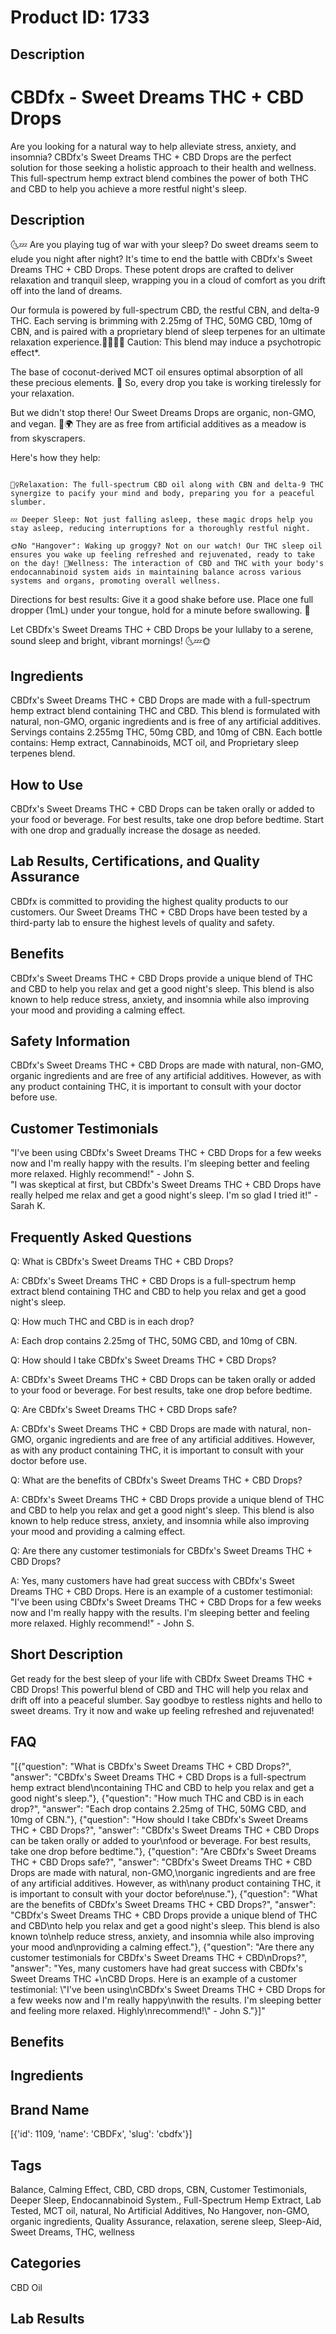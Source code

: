 # Product ID: 1733
## Description
<h1>CBDfx - Sweet Dreams THC + CBD Drops</h1>
<p>Are you looking for a natural way to help alleviate stress, anxiety, and insomnia? CBDfx's Sweet Dreams THC + CBD Drops are the perfect solution for those seeking a holistic approach to their health and wellness. This full-spectrum hemp extract blend combines the power of both THC and CBD to help you achieve a more restful night's sleep.</p>
<h2>Description</h2>
<p>🌜💤 Are you playing tug of war with your sleep? Do sweet dreams seem to elude you night after night? It's time to end the battle with CBDfx's Sweet Dreams THC + CBD Drops. These potent drops are crafted to deliver relaxation and tranquil sleep, wrapping you in a cloud of comfort as you drift off into the land of dreams.</p>
<p>Our formula is powered by full-spectrum CBD, the restful CBN, and delta-9 THC. Each serving is brimming with 2.25mg of THC, 50MG CBD, 10mg of CBN, and is paired with a proprietary blend of sleep terpenes for an ultimate relaxation experience.💆‍♀️💆‍♂️ Caution: This blend may induce a psychotropic effect*.</p>
<p>The base of coconut-derived MCT oil ensures optimal absorption of all these precious elements. 🥥 So, every drop you take is working tirelessly for your relaxation.</p>
<p>But we didn't stop there! Our Sweet Dreams Drops are organic, non-GMO, and vegan. 🌿🌍 They are as free from artificial additives as a meadow is from skyscrapers.</p>
<p>Here's how they help:<code><br />
</code></p>
<p><code>🧘‍♀️Relaxation: The full-spectrum CBD oil along with CBN and delta-9 THC synergize to pacify your mind and body, preparing you for a peaceful slumber. </code></p>
<p><code>💤 Deeper Sleep: Not just falling asleep, these magic drops help you stay asleep, reducing interruptions for a thoroughly restful night. </code></p>
<p><code>🌞No "Hangover": Waking up groggy? Not on our watch! Our THC sleep oil ensures you wake up feeling refreshed and rejuvenated, ready to take on the day! 🌱Wellness: The interaction of CBD and THC with your body's endocannabinoid system aids in maintaining balance across various systems and organs, promoting overall wellness.</code></p>
<p>Directions for best results: Give it a good shake before use. Place one full dropper (1mL) under your tongue, hold for a minute before swallowing. 👅</p>
<p>Let CBDfx's Sweet Dreams THC + CBD Drops be your lullaby to a serene, sound sleep and bright, vibrant mornings! 🌜💤🌞</p>
<h2>Ingredients</h2>
<p>CBDfx's Sweet Dreams THC + CBD Drops are made with a full-spectrum hemp extract blend containing THC and CBD. This blend is formulated with natural, non-GMO, organic ingredients and is free of any artificial additives. Servings contains 2.255mg THC, 50mg CBD, and 10mg of CBN. Each bottle contains: Hemp extract, Cannabinoids, MCT oil, and Proprietary sleep terpenes blend.</p>
<h2>How to Use</h2>
<p>CBDfx's Sweet Dreams THC + CBD Drops can be taken orally or added to your food or beverage. For best results, take one drop before bedtime. Start with one drop and gradually increase the dosage as needed.</p>
<h2>Lab Results, Certifications, and Quality Assurance</h2>
<p>CBDfx is committed to providing the highest quality products to our customers. Our Sweet Dreams THC + CBD Drops have been tested by a third-party lab to ensure the highest levels of quality and safety.</p>
<h2>Benefits</h2>
<p>CBDfx's Sweet Dreams THC + CBD Drops provide a unique blend of THC and CBD to help you relax and get a good night's sleep. This blend is also known to help reduce stress, anxiety, and insomnia while also improving your mood and providing a calming effect.</p>
<h2>Safety Information</h2>
<p>CBDfx's Sweet Dreams THC + CBD Drops are made with natural, non-GMO, organic ingredients and are free of any artificial additives. However, as with any product containing THC, it is important to consult with your doctor before use.</p>
<h2>Customer Testimonials</h2>
<p>"I've been using CBDfx's Sweet Dreams THC + CBD Drops for a few weeks now and I'm really happy with the results. I'm sleeping better and feeling more relaxed. Highly recommend!" - John S.<br />
"I was skeptical at first, but CBDfx's Sweet Dreams THC + CBD Drops have really helped me relax and get a good night's sleep. I'm so glad I tried it!" - Sarah K.</p>
<h2>Frequently Asked Questions</h2>
<p>Q: What is CBDfx's Sweet Dreams THC + CBD Drops?</p>
<p>A: CBDfx's Sweet Dreams THC + CBD Drops is a full-spectrum hemp extract blend containing THC and CBD to help you relax and get a good night's sleep.</p>
<p>Q: How much THC and CBD is in each drop?</p>
<p>A: Each drop contains 2.25mg of THC, 50MG CBD, and 10mg of CBN.</p>
<p>Q: How should I take CBDfx's Sweet Dreams THC + CBD Drops?</p>
<p>A: CBDfx's Sweet Dreams THC + CBD Drops can be taken orally or added to your food or beverage. For best results, take one drop before bedtime.</p>
<p>Q: Are CBDfx's Sweet Dreams THC + CBD Drops safe?</p>
<p>A: CBDfx's Sweet Dreams THC + CBD Drops are made with natural, non-GMO, organic ingredients and are free of any artificial additives. However, as with any product containing THC, it is important to consult with your doctor before use.</p>
<p>Q: What are the benefits of CBDfx's Sweet Dreams THC + CBD Drops?</p>
<p>A: CBDfx's Sweet Dreams THC + CBD Drops provide a unique blend of THC and CBD to help you relax and get a good night's sleep. This blend is also known to help reduce stress, anxiety, and insomnia while also improving your mood and providing a calming effect.</p>
<p>Q: Are there any customer testimonials for CBDfx's Sweet Dreams THC + CBD Drops?</p>
<p>A: Yes, many customers have had great success with CBDfx's Sweet Dreams THC + CBD Drops. Here is an example of a customer testimonial: "I've been using CBDfx's Sweet Dreams THC + CBD Drops for a few weeks now and I'm really happy with the results. I'm sleeping better and feeling more relaxed. Highly recommend!" - John S.</p>

## Short Description
<p>Get ready for the best sleep of your life with CBDfx Sweet Dreams THC + CBD Drops! This powerful blend of CBD and THC will help you relax and drift off into a peaceful slumber. Say goodbye to restless nights and hello to sweet dreams. Try it now and wake up feeling refreshed and rejuvenated!</p>

## FAQ
"[{\"question\": \"What is CBDfx's Sweet Dreams THC + CBD Drops?\", \"answer\": \"CBDfx's Sweet Dreams THC + CBD Drops is a full-spectrum hemp extract blend\\ncontaining THC and CBD to help you relax and get a good night's sleep.\"}, {\"question\": \"How much THC and CBD is in each drop?\", \"answer\": \"Each drop contains 2.25mg of THC, 50MG CBD, and 10mg of CBN.\"}, {\"question\": \"How should I take CBDfx's Sweet Dreams THC + CBD Drops?\", \"answer\": \"CBDfx's Sweet Dreams THC + CBD Drops can be taken orally or added to your\\nfood or beverage. For best results, take one drop before bedtime.\"}, {\"question\": \"Are CBDfx's Sweet Dreams THC + CBD Drops safe?\", \"answer\": \"CBDfx's Sweet Dreams THC + CBD Drops are made with natural, non-GMO,\\norganic ingredients and are free of any artificial additives. However, as with\\nany product containing THC, it is important to consult with your doctor before\\nuse.\"}, {\"question\": \"What are the benefits of CBDfx's Sweet Dreams THC + CBD Drops?\", \"answer\": \"CBDfx's Sweet Dreams THC + CBD Drops provide a unique blend of THC and CBD\\nto help you relax and get a good night's sleep. This blend is also known to\\nhelp reduce stress, anxiety, and insomnia while also improving your mood and\\nproviding a calming effect.\"}, {\"question\": \"Are there any customer testimonials for CBDfx's Sweet Dreams THC + CBD\\nDrops?\", \"answer\": \"Yes, many customers have had great success with CBDfx's Sweet Dreams THC +\\nCBD Drops. Here is an example of a customer testimonial: \\\"I've been using\\nCBDfx's Sweet Dreams THC + CBD Drops for a few weeks now and I'm really happy\\nwith the results. I'm sleeping better and feeling more relaxed. Highly\\nrecommend!\\\" - John S.\"}]"
## Benefits

## Ingredients

## Brand Name
[{'id': 1109, 'name': 'CBDFx', 'slug': 'cbdfx'}]
## Tags
Balance, Calming Effect, CBD, CBD drops, CBN, Customer Testimonials, Deeper Sleep, Endocannabinoid System., Full-Spectrum Hemp Extract, Lab Tested, MCT oil, natural, No Artificial Additives, No Hangover, non-GMO, organic ingredients, Quality Assurance, relaxation, serene sleep, Sleep-Aid, Sweet Dreams, THC, wellness
## Categories
CBD Oil
## Lab Results

